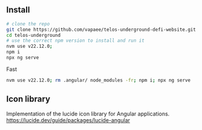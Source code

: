## Install

```bash
# clone the repo
git clone https://github.com/vapaee/telos-underground-defi-website.git telos-underground
cd telos-underground
# use the correct npm version to install and run it
nvm use v22.12.0;
npm i
npx ng serve
```

Fast
```bash
nvm use v22.12.0; rm .angular/ node_modules -fr; npm i; npx ng serve
```

## Icon library

Implementation of the lucide icon library for Angular applications.
https://lucide.dev/guide/packages/lucide-angular
